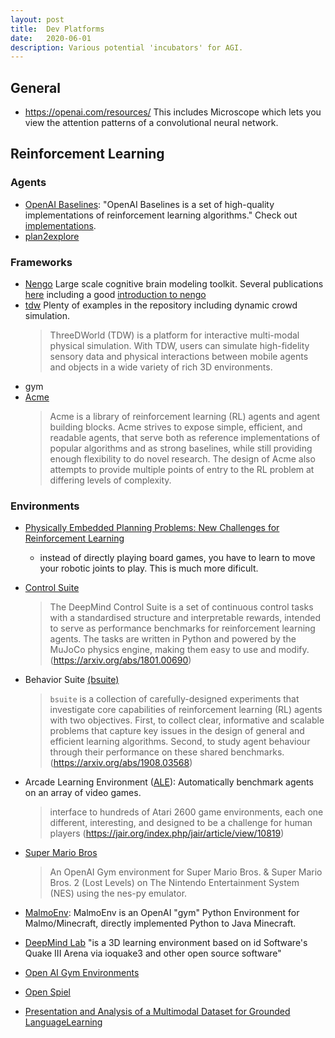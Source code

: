 ```yaml
---
layout: post
title:  Dev Platforms
date:   2020-06-01
description: Various potential 'incubators' for AGI.
---
```



## General

- https://openai.com/resources/ This includes Microscope which lets you view the attention patterns of a convolutional neural network.

## Reinforcement Learning

### Agents
- [OpenAI Baselines](https://github.com/openai/baseline): "OpenAI Baselines is a set of high-quality implementations of reinforcement learning algorithms." Check out [implementations](https://github.com/openai/baselines/network/dependents?package_id=UGFja2FnZS01MDIzMjE5Mw%3D%3D).
- [plan2explore](https://github.com/ramanans1/plan2explore)

### Frameworks
- [Nengo](nengo.ai) Large scale cognitive brain modeling toolkit. Several publications [here](https://www.nengo.ai/publications/) including a good [introduction to nengo](http://compneuro.uwaterloo.ca/files/publications/bekolay.2014.pdf)
- [tdw](https://github.com/threedworld-mit/tdw/) Plenty of examples in the repository including dynamic crowd simulation.
  > ThreeDWorld (TDW) is a platform for interactive multi-modal physical simulation. With TDW, users can simulate high-fidelity sensory data and physical interactions between mobile agents and objects in a wide variety of rich 3D environments.
- gym
- [Acme](https://github.com/deepmind/acme)
  > Acme is a library of reinforcement learning (RL) agents and agent building blocks. Acme strives to expose simple, efficient, and readable agents, that serve both as reference implementations of popular algorithms and as strong baselines, while still providing enough flexibility to do novel research. The design of Acme also attempts to provide multiple points of entry to the RL problem at differing levels of complexity.


### Environments
- [Physically Embedded Planning Problems: New Challenges for Reinforcement Learning](https://arxiv.org/abs/2009.05524)
  - instead of directly playing board games, you have to learn to move your robotic joints to play. This is much more dificult.

- [Control Suite](https://github.com/deepmind/dm_control)  
  > The DeepMind Control Suite is a set of continuous control tasks with a standardised structure and interpretable rewards, intended to serve as performance benchmarks for reinforcement learning agents. The tasks are written in Python and powered by the MuJoCo physics engine, making them easy to use and modify. (https://arxiv.org/abs/1801.00690)
- Behavior Suite [(bsuite)](https://github.com/deepmind/bsuite)
  > `bsuite` is a collection of carefully-designed experiments
that investigate core capabilities of reinforcement learning (RL) agents with
two objectives. First, to collect clear, informative and scalable problems
that capture key issues in the design of general and efficient learning algorithms. Second, to study agent behaviour through their performance
on these shared benchmarks. (https://arxiv.org/abs/1908.03568)
- Arcade Learning Environment ([ALE](https://github.com/mgbellemare/Arcade-Learning-Environment)): Automatically benchmark agents on an array of video games.
  > interface to hundreds of Atari 2600 game environments, each one different, interesting, and designed to be a challenge for human players (https://jair.org/index.php/jair/article/view/10819)
- [Super Mario Bros](https://github.com/Kautenja/gym-super-mario-bros)
  > An OpenAI Gym environment for Super Mario Bros. & Super Mario Bros. 2 (Lost Levels) on The Nintendo Entertainment System (NES) using the nes-py emulator.
- [MalmoEnv](https://github.com/Microsoft/malmo/tree/master/MalmoEnv): MalmoEnv is an OpenAI "gym" Python Environment for Malmo/Minecraft, directly implemented Python to Java Minecraft.
- [DeepMind Lab](https://github.com/deepmind/lab) "is a 3D learning environment based on id Software's Quake III Arena via ioquake3 and other open source software"
- [Open AI Gym Environments](https://github.com/openai/gym/blob/master/docs/environments.md)
- [Open Spiel](https://github.com/deepmind/open_spiel)
- [Presentation and Analysis of a Multimodal Dataset for Grounded LanguageLearning](https://arxiv.org/abs/2007.14987)
